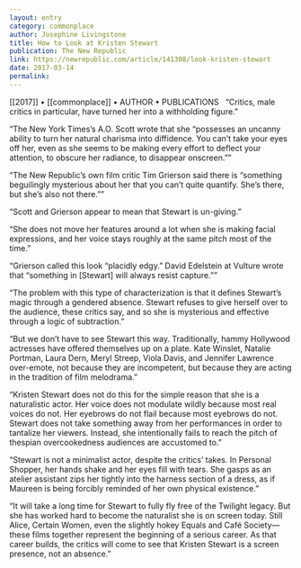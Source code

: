 ```yaml
---
layout: entry
category: commonplace
author: Josephine Livingstone
title: How to Look at Kristen Stewart
publication: The New Republic
link: https://newrepublic.com/article/141308/look-kristen-stewart
date: 2017-03-14
permalink: 
---
```


[[2017]] • [[commonplace]] • AUTHOR • PUBLICATIONS 
 
“Critics, male critics in particular, have turned her into a withholding figure.”

“The New York Times’s A.O. Scott wrote that she “possesses an uncanny ability to turn her natural charisma into diffidence. You can’t take your eyes off her, even as she seems to be making every effort to deflect your attention, to obscure her radiance, to disappear onscreen.””

“The New Republic’s own film critic Tim Grierson said there is “something beguilingly mysterious about her that you can’t quite quantify. She’s there, but she’s also not there.””

“Scott and Grierson appear to mean that Stewart is un-giving.”

“She does not move her features around a lot when she is making facial expressions, and her voice stays roughly at the same pitch most of the time.”

“Grierson called this look “placidly edgy.” David Edelstein at Vulture wrote that “something in [Stewart] will always resist capture.””

“The problem with this type of characterization is that it defines Stewart’s magic through a gendered absence. Stewart refuses to give herself over to the audience, these critics say, and so she is mysterious and effective through a logic of subtraction.”

“But we don’t have to see Stewart this way. Traditionally, hammy Hollywood actresses have offered themselves up on a plate. Kate Winslet, Natalie Portman, Laura Dern, Meryl Streep, Viola Davis, and Jennifer Lawrence over-emote, not because they are incompetent, but because they are acting in the tradition of film melodrama.”

“Kristen Stewart does not do this for the simple reason that she is a naturalistic actor. Her voice does not modulate wildly because most real voices do not. Her eyebrows do not flail because most eyebrows do not. Stewart does not take something away from her performances in order to tantalize her viewers. Instead, she intentionally fails to reach the pitch of thespian overcookedness audiences are accustomed to.”

“Stewart is not a minimalist actor, despite the critics’ takes. In Personal Shopper, her hands shake and her eyes fill with tears. She gasps as an atelier assistant zips her tightly into the harness section of a dress, as if Maureen is being forcibly reminded of her own physical existence.”

“It will take a long time for Stewart to fully fly free of the Twilight legacy. But she has worked hard to become the naturalist she is on screen today. Still Alice, Certain Women, even the slightly hokey Equals and Café Society—these films together represent the beginning of a serious career. As that career builds, the critics will come to see that Kristen Stewart is a screen presence, not an absence.”

